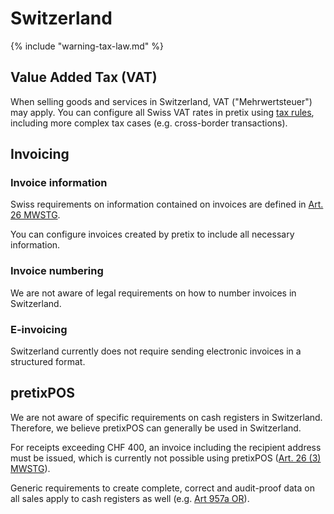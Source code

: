 # Switzerland

{% include "warning-tax-law.md" %}

## Value Added Tax (VAT)

When selling goods and services in Switzerland, VAT ("Mehrwertsteuer") may apply.
You can configure all Swiss VAT rates in pretix using [tax rules](../../guides/taxes.md), including more complex tax cases (e.g. cross-border transactions).

## Invoicing

### Invoice information

Swiss requirements on information contained on invoices are defined in [Art. 26 MWSTG](https://www.fedlex.admin.ch/eli/cc/2009/615/de#art_26).

You can configure invoices created by pretix to include all necessary information.

### Invoice numbering

We are not aware of legal requirements on how to number invoices in Switzerland.

### E-invoicing

Switzerland currently does not require sending electronic invoices in a structured format.

## pretixPOS

We are not aware of specific requirements on cash registers in Switzerland.
Therefore, we believe pretixPOS can generally be used in Switzerland.

For receipts exceeding CHF 400, an invoice including the recipient address must be issued, which is currently not possible using pretixPOS ([Art. 26 (3) MWSTG](https://www.fedlex.admin.ch/eli/cc/2009/615/de#art_26)).

Generic requirements to create complete, correct and audit-proof data on all sales apply to cash registers as well (e.g. [Art 957a OR](https://www.fedlex.admin.ch/eli/cc/27/317_321_377/de#part_4/tit_32/chap_1/lvl_A)).